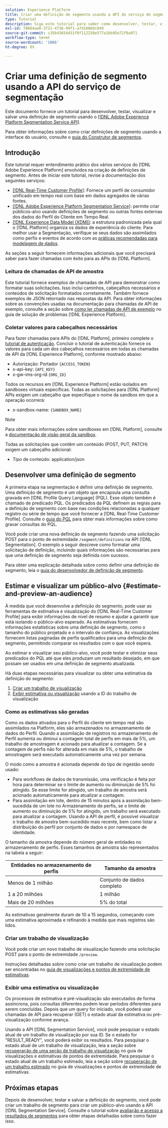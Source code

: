 ```yaml
---
solution: Experience Platform
title: Criar uma definição de segmento usando a API do serviço de segmentação
type: Tutorial
description: Siga este tutorial para saber como desenvolver, testar, visualizar e salvar uma definição de segmento usando a API do serviço de segmentação do Adobe Experience Platform.
exl-id: 78684ae0-3721-4736-99f1-a7d1660dc849
source-git-commit: c35b43654d31f0f112258e577a1bb95e72f0a971
workflow-type: tm+mt
source-wordcount: '1066'
ht-degree: 6%

---
```


# Criar uma definição de segmento usando a API do serviço de segmentação

Este documento fornece um tutorial para desenvolver, testar, visualizar e salvar uma definição de segmento usando o [[!DNL Adobe Experience Platform Segmentation Service API]](../api/getting-started.md).

Para obter informações sobre como criar definições de segmento usando a interface do usuário, consulte o [guia do Construtor de segmentos](../ui/segment-builder.md).

## Introdução

Este tutorial requer entendimento prático dos vários serviços do [!DNL Adobe Experience Platform] envolvidos na criação de definições de segmento. Antes de iniciar este tutorial, revise a documentação dos seguintes serviços:

- [[!DNL Real-Time Customer Profile]](../../profile/home.md): Fornece um perfil de consumidor unificado em tempo real com base em dados agregados de várias fontes.
- [[!DNL Adobe Experience Platform Segmentation Service]](../home.md): permite criar públicos-alvo usando definições de segmento ou outras fontes externas dos dados do Perfil do Cliente em Tempo Real.
- [[!DNL Experience Data Model (XDM)]](../../xdm/home.md): a estrutura padronizada pela qual o [!DNL Platform] organiza os dados de experiência do cliente. Para melhor usar a Segmentação, verifique se seus dados são assimilados como perfis e eventos de acordo com as [práticas recomendadas para modelagem de dados](../../xdm/schema/best-practices.md).

As seções a seguir fornecem informações adicionais que você precisará saber para fazer chamadas com êxito para as APIs do [!DNL Platform].

### Leitura de chamadas de API de amostra

Este tutorial fornece exemplos de chamadas de API para demonstrar como formatar suas solicitações. Isso inclui caminhos, cabeçalhos necessários e conteúdos de solicitação formatados corretamente. Também fornece exemplos de JSON retornado nas respostas da API. Para obter informações sobre as convenções usadas na documentação para chamadas de API de exemplo, consulte a seção sobre [como ler chamadas de API de exemplo](../../landing/troubleshooting.md#how-do-i-format-an-api-request) no guia de solução de problemas [!DNL Experience Platform].

### Coletar valores para cabeçalhos necessários

Para fazer chamadas para APIs do [!DNL Platform], primeiro complete o [tutorial de autenticação](https://www.adobe.com/go/platform-api-authentication-en). Concluir o tutorial de autenticação fornece os valores para cada um dos cabeçalhos necessários em todas as chamadas de API da [!DNL Experience Platform], conforme mostrado abaixo:

- Autorização: Portador `{ACCESS_TOKEN}`
- x-api-key: `{API_KEY}`
- x-gw-ims-org-id `{ORG_ID}`

Todos os recursos em [!DNL Experience Platform] estão isolados em sandboxes virtuais específicas. Todas as solicitações para [!DNL Platform] APIs exigem um cabeçalho que especifique o nome da sandbox em que a operação ocorrerá:

- x-sandbox-name: `{SANDBOX_NAME}`

>[!NOTE]
>
>Para obter mais informações sobre sandboxes em [!DNL Platform], consulte a [documentação de visão geral da sandbox](../../sandboxes/home.md).

Todas as solicitações que contêm um conteúdo (POST, PUT, PATCH) exigem um cabeçalho adicional:

- Tipo de conteúdo: application/json

## Desenvolver uma definição de segmento

A primeira etapa na segmentação é definir uma definição de segmento. Uma definição de segmento é um objeto que encapsula uma consulta gravada em [!DNL Profile Query Language] (PQL). Esse objeto também é chamado de predicado PQL. Os predicados da PQL definem as regras para a definição de segmento com base nas condições relacionadas a qualquer registro ou série de tempo que você fornecer a [!DNL Real-Time Customer Profile]. Consulte o [guia do PQL](../pql/overview.md) para obter mais informações sobre como gravar consultas do PQL.

Você pode criar uma nova definição de segmento fazendo uma solicitação POST para o ponto de extremidade `/segment/definitions` na API [!DNL Segmentation]. O exemplo a seguir descreve como formatar uma solicitação de definição, incluindo quais informações são necessárias para que uma definição de segmento seja definida com sucesso.

Para obter uma explicação detalhada sobre como definir uma definição de segmento, leia o [guia do desenvolvedor de definição de segmento](../api/segment-definitions.md#create).

## Estimar e visualizar um público-alvo {#estimate-and-preview-an-audience}

À medida que você desenvolve a definição do segmento, pode usar as ferramentas de estimativa e visualização do [!DNL Real-Time Customer Profile] para exibir informações de nível de resumo e ajudar a garantir que está isolando o público-alvo esperado. As estimativas fornecem informações estatísticas sobre uma definição de segmento, como o tamanho do público projetado e o intervalo de confiança. As visualizações fornecem listas paginadas de perfis qualificados para uma definição de segmento, permitindo comparar os resultados com o que você espera.

Ao estimar e visualizar seu público-alvo, você pode testar e otimizar seus predicados do PQL até que eles produzam um resultado desejado, em que possam ser usados em uma definição de segmento atualizada.

Há duas etapas necessárias para visualizar ou obter uma estimativa da definição do segmento:

1. [Criar um trabalho de visualização](#create-a-preview-job)
2. [Exibir estimativa ou visualização](#view-an-estimate-or-preview) usando a ID do trabalho de visualização

### Como as estimativas são geradas

Como os dados ativados para o Perfil do cliente em tempo real são assimilados na Platform, eles são armazenados no armazenamento de dados do Perfil. Quando a assimilação de registros no armazenamento de Perfil aumenta ou diminui a contagem total de perfis em mais de 5%, um trabalho de amostragem é acionado para atualizar a contagem. Se a contagem de perfis não for alterada em mais de 5%, o trabalho de amostragem será executado automaticamente uma vez por semana.

O modo como a amostra é acionada depende do tipo de ingestão sendo usado:

- Para workflows de dados de transmissão, uma verificação é feita por hora para determinar se o limite de aumento ou diminuição de 5% foi atingido. Se esse limite for atingido, um trabalho de amostra será acionado automaticamente para atualizar a contagem.
- Para assimilação em lote, dentro de 15 minutos após a assimilação bem-sucedida de um lote no Armazenamento de perfis, se o limite de aumento ou diminuição de 5% for atingido, um trabalho será executado para atualizar a contagem. Usando a API de perfil, é possível visualizar o trabalho de amostra bem-sucedido mais recente, bem como listar a distribuição do perfil por conjunto de dados e por namespace de identidade.

O tamanho da amostra depende do número geral de entidades no armazenamento de perfis. Esses tamanhos de amostra são representados na tabela a seguir:

| Entidades no armazenamento de perfis | Tamanho da amostra |
| ------------------------- | ----------- |
| Menos de 1 milhão | Conjunto de dados completo |
| 1 a 20 milhões | 1 milhão |
| Mais de 20 milhões | 5% do total |

As estimativas geralmente duram de 10 a 15 segundos, começando com uma estimativa aproximada e refinando à medida que mais registros são lidos.

### Criar um trabalho de visualização

Você pode criar um novo trabalho de visualização fazendo uma solicitação POST para o ponto de extremidade `/preview`.

Instruções detalhadas sobre como criar um trabalho de visualização podem ser encontradas no [guia de visualizações e pontos de extremidade de estimativas](../api/previews-and-estimates.md#create-preview).

### Exibir uma estimativa ou visualização

Os processos de estimativa e pré-visualização são executados de forma assíncrona, pois consultas diferentes podem levar períodos diferentes para serem concluídas. Depois que um query for iniciado, você poderá usar chamadas de API para recuperar (GET) o estado atual da estimativa ou pré-visualização conforme avança.

Usando a API [!DNL Segmentation Service], você pode pesquisar o estado atual de um trabalho de visualização por sua ID. Se o estado for &quot;RESULT_READY&quot;, você poderá exibir os resultados. Para pesquisar o estado atual de um trabalho de visualização, leia a seção sobre [recuperação de uma seção de trabalho de visualização](../api/previews-and-estimates.md#get-preview) no guia de visualizações e estimativas de pontos de extremidade. Para pesquisar o estado atual de um trabalho estimado, leia a seção sobre [recuperação de um trabalho estimado](../api/previews-and-estimates.md#get-estimate) no guia de visualizações e pontos de extremidade de estimativas.


## Próximas etapas

Depois de desenvolver, testar e salvar a definição do segmento, você pode criar um trabalho de segmento para criar um público-alvo usando a API [!DNL Segmentation Service]. Consulte o tutorial sobre [avaliação e acesso a resultados de segmentos](./evaluate-a-segment.md) para obter etapas detalhadas sobre como fazer isso.
